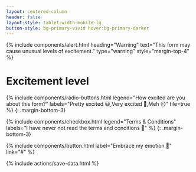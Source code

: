 ```yaml
---
layout: centered-column
header: false
layout-style: tablet:width-mobile-lg
button-style: bg-primary-vivid hover:bg-primary-darker
---
```


{% include components/alert.html heading="Warning" text="This form may cause unusual levels of excitement." type="warning" style="margin-top-4" %}

# Excitement level

{% include components/radio-buttons.html legend="How excited are you about this form?" labels="Pretty excited 😃,Very excited 🤩,Meh 😐" tile=true %}
{: .margin-bottom-3}

{% include components/checkbox.html legend="Terms & Conditions" labels="I have never not read the terms and conditions 🤞" %}
{: .margin-bottom-3}

{% include components/button.html label="Embrace my emotion 🤗" link="#" %}

<!-- Include action to save data from all inputs as it's entered. -->
{% include actions/save-data.html %}